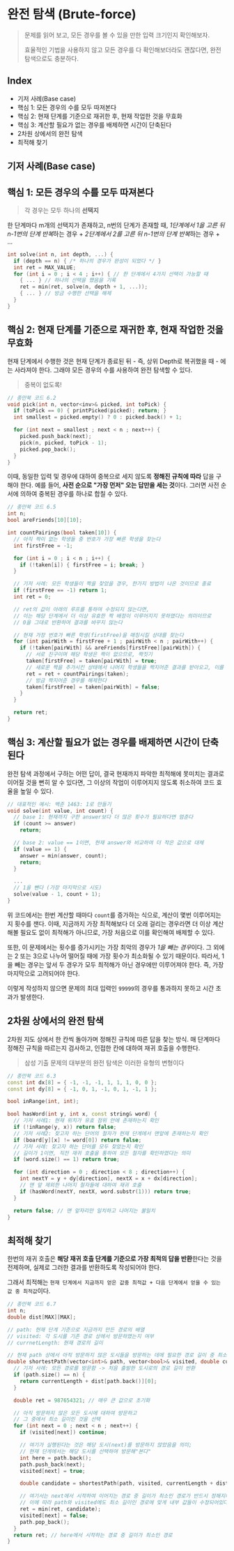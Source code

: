# 완전 탐색 (Brute-force)

> 문제를 읽어 보고, 모든 경우를 볼 수 있을 만한 입력 크기인지 확인해보자.
> 
> 효율적인 기법을 사용하지 않고 모든 경우를 다 확인해보더라도 괜찮다면, 완전 탐색으로도 충분하다.

## Index

- 기저 사례(Base case)
- 핵심 1: 모든 경우의 수를 모두 따져본다
- 핵심 2: 현재 단계를 기준으로 재귀한 후, 현재 작업한 것을 무효화
- 핵심 3: 계산할 필요가 없는 경우를 배제하면 시간이 단축된다
- 2차원 상에서의 완전 탐색
- 최적해 찾기

## 기저 사례(Base case)

## 핵심 1: 모든 경우의 수를 모두 따져본다

> 각 경우는 모두 하나의 **선택지**

한 단계마다 m개의 선택지가 존재하고, n번의 단계가 존재할 때, *1단계에서 1을 고른 뒤 n-1번의 단계 반복*하는 경우 + *2단계에서 2를 고른 뒤 n-1번의 단계 반복*하는 경우 + ...

```cpp
int solve(int n, int depth, ...) {
  if (depth == n) { /* 하나의 경우가 완성이 되었다 */ }
  int ret = MAX_VALUE;
  for (int i = 0 ; i < 4 ; i++) { // 한 단계에서 4가지 선택이 가능할 때
    { ... } // 하나의 선택을 했음을 기록
    ret = min(ret, solve(n, depth + 1, ...));
    { ... } // 방금 수행한 선택을 해제
  }
}
```

## 핵심 2: 현재 단계를 기준으로 재귀한 후, 현재 작업한 것을 무효화
현재 단계에서 수행한 것은 현재 단계가 종료된 뒤 - 즉, 상위 Depth로 복귀했을 때 - 에는 사라져야 한다. 그래야 모든 경우의 수를 사용하여 완전 탐색할 수 있다.

> 중복이 없도록!

```cpp
// 종만북 코드 6.2
void pick(int n, vector<inv>& picked, int toPick) {
  if (toPick == 0) { printPicked(picked); return; }
  int smallest = picked.empty() ? 0 : picked.back() + 1;

  for (int next = smallest ; next < n ; next++) {
    picked.push_back(next);
    pick(n, picked, toPick - 1);
    picked.pop_back();
  }
}
```

이때, 동일한 입력 및 경우에 대하여 중복으로 세지 않도록 **정해진 규칙에 따라** 답을 구해야 한다. 예를 들어, **사전 순으로 "가장 먼저" 오는 답만을 세는 것**이다. 그러면 사전 순서에 의하여 중복된 경우를 하나로 합칠 수 있다.

```cpp
// 종만북 코드 6.5
int n;
bool areFriends[10][10];

int countPairings(bool taken[10]) {
  // 아직 짝이 없는 학생들 중 번호가 가장 빠른 학생을 찾는다
  int firstFree = -1;

  for (int i = 0 ; i < n ; i++) {
    if (!taken[i]) { firstFree = i; break; }
  }

  // 기저 사례: 모든 학생들이 짝을 찾았을 경우, 한가지 방법이 나온 것이므로 종료
  if (firstFree == -1) return 1;
  int ret = 0;

  // ret의 값이 아래의 루프를 통하여 수정되지 않는다면,
  // 이는 해당 단계에서 더 이상 유효한 짝 배정이 이루어지지 못하였다는 의미이므로
  // 0을 그대로 반환하여 결과를 바꾸지 않는다

  // 현재 가장 번호가 빠른 학생(firstFree)을 매칭시킬 상대를 찾는다
  for (int pairWith = firstFree + 1 ; pairWith < n ; pairWith++) {
    if (!taken[pairWith] && areFriends[firstFree][pairWith]) {
      // 서로 친구이며 해당 학생은 짝이 없으므로, 짝짓기
      taken[firstFree] = taken[pairWith] = true;
      // 새로운 짝을 추가시킨 상태에서 나머지 학생들을 짝지어준 결과를 받아오고, 이를 경우의 수에 추가한다
      ret = ret + countPairings(taken);
      // 방금 짝지어준 경우를 해제한다
      taken[firstFree] = taken[pairWith] = false;
    }
  }

  return ret;
}
```

## 핵심 3: 계산할 필요가 없는 경우를 배제하면 시간이 단축된다
완전 탐색 과정에서 구하는 어떤 답이, 결국 현재까지 파악한 최적해에 못미치는 결과로 이어질 것을 뻔히 알 수 있다면, 그 이상의 작업이 이루어지지 않도록 취소하여 코드 효율을 높일 수 있다.

```cpp
// 대표적인 예시: 백준 1463: 1로 만들기
void solve(int value, int count) {
  // base 1: 현재까지 구한 answer보다 더 많은 횟수가 필요하다면 멈춘다
  if (count >= answer)
    return;

  // base 2: value == 1이면, 현재 answer와 비교하여 더 작은 값으로 대체
  if (value == 1) {
    answer = min(answer, count);
    return;
  }

  ...
  // 1을 뺀다 (가장 마지막으로 시도)
  solve(value - 1, count + 1);
}
```

위 코드에서는 한번 계산할 때마다 `count`를 증가하는 식으로, 계산이 몇번 이루어지는지 횟수를 잰다. 이때, 지금까지 가장 최적해보다 더 오래 걸리는 경우라면 더 이상 계산해볼 필요도 없이 최적해가 아니므로, 가장 처음으로 이를 확인해여 배제할 수 있다.

또한, 이 문제에서는 횟수를 증가시키는 가장 최악의 경우가 *1을 빼는 경우*이다. 그 외에는 2 또는 3으로 나누어 떨어질 때에 가장 횟수가 최소화될 수 있기 때문이다. 따라서, 1을 빼는 경우는 앞서 두 경우가 모두 최적해가 아닌 경우에만 이루어져야 한다. 즉, 가장 마지막으로 고려되어야 한다.

이렇게 작성하지 않으면 문제의 최대 입력인 `99999`의 경우를 통과하지 못하고 시간 초과가 발생한다.


## 2차원 상에서의 완전 탐색
2차원 지도 상에서 한 칸씩 돌아가며 정해진 규칙에 따른 답을 찾는 방식. 매 단계마다 정해진 규칙을 따르는지 검사하고, 인접한 칸에 대하여 재귀 호출을 수행한다.

> 삼성 기출 문제의 대부분의 완전 탐색은 이러한 유형의 변형이다

```cpp
// 종만북 코드 6.3
const int dx[8] = { -1, -1, -1, 1, 1, 1, 0, 0 };
const int dy[8] = { -1, 0, 1, -1, 0, 1, -1, 1 };

bool inRange(int, int);

bool hasWord(int y, int x, const string& word) {
  // 기저 사례1: 현재 위치가 유효 점위 안에 존재하는지 확인
  if (!inRange(y, x)) return false;
  // 기저 사례2: 찾고자 하는 단어의 철자가 현재 단계에서 맨앞에 존재하는지 확인
  if (board[y][x] != word[0]) return false;
  // 기저 사례: 찾고자 하는 단어를 모두 찾았는지 확인
  // 길이가 1이면, 직전 재귀 호출을 통하여 모든 철자를 확인하였다는 의미
  if (word.size() == 1) return true;

  for (int direction = 0 ; direction < 8 ; direction++) {
    int nextY = y + dy[direction], nextX = x + dx[direction];
    // 맨 앞 제외한 나머지 철자들에 대하여 재귀 호출
    if (hasWord(nextY, nextX, word.substr(1))) return true;
  }

  return false; // 맨 앞자리만 일치하고 나머지는 불일치
}
```

## 최적해 찾기
한번의 재귀 호출은 **해당 재귀 호출 단계를 기준으로 가장 최적의 답을 반환**한다는 것을 전제하며, 실제로 그러한 결과를 반환하도록 작성되어야 한다.

그래서 최적해는 `현재 단계에서 지금까지 얻은 값중 최적값 + 다음 단계에서 얻을 수 있는 값 중 최적값`이다.

```cpp
// 종만북 코드 6.7
int n;
double dist[MAX][MAX];

// path: 현재 단계 기준으로 지금까지 만든 경로의 배열
// visited: 각 도시를 기존 경로 상에서 방문하였는지 여부
// currnetLength: 현재 경로의 길이

// 현재 path 상에서 아직 방문하지 않은 도시들을 방문하는 데에 필요한 경로 길이 중 최소값 반환
double shortestPath(vector<int>& path, vector<bool>& visited, double currentLength) {
  // 기저 사례: 모든 경로를 방문함 -> 처음 출발한 도시로의 경로 길이 반환
  if (path.size() == n) {
    return currentLength + dist[path.back()][0];
  }

  double ret = 987654321; // 매우 큰 값으로 초기화

  // 아직 방문하지 않은 모든 도시에 대하여 방문하고
  // 그 중에서 최소 길이인 것을 선택
  for (int next = 0 ; next < n ; next++) {
    if (visited[next]) continue;

    // 여기가 실행된다는 것은 해당 도시(next)를 방문하지 않았음을 의미;
    // 현재 단게에서는 해당 도시를 선택하여 방문해"본다"
    int here = path.back();
    path.push_back(next);
    visited[next] = true;

    double candidate = shortestPath(path, visited, currentLength + dist[here][next]);

    // 여기서는 next에서 시작하여 이어지는 경로 중 길이가 최소인 경로가 반드시 정해지며,
    // 이에 따라 path와 visited에도 최소 길이인 경로에 맞게 내부 값들이 수정되어있다
    ret = min(ret, candidate);
    visited[next] = false;
    path.pop_back();
  }
  return ret; // here에서 시작하는 경로 중 길이가 최소인 경로
}

```

